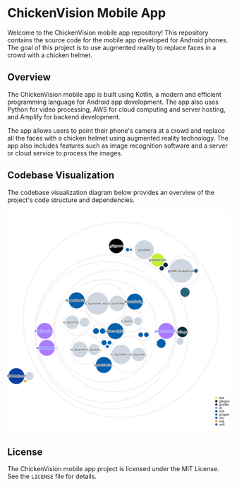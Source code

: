 # ChickenVision Mobile App

Welcome to the ChickenVision mobile app repository! This repository contains the source code for the mobile app developed for Android phones. The goal of this project is to use augmented reality to replace faces in a crowd with a chicken helmet.

## Overview

The ChickenVision mobile app is built using Kotlin, a modern and efficient programming language for Android app development. The app also uses Python for video processing, AWS for cloud computing and server hosting, and Amplify for backend development.

The app allows users to point their phone's camera at a crowd and replace all the faces with a chicken helmet using augmented reality technology. The app also includes features such as image recognition software and a server or cloud service to process the images.

## Codebase Visualization

The codebase visualization diagram below provides an overview of the project's code structure and dependencies.

![Visualization of the codebase](./diagram.svg)

## License

The ChickenVision mobile app project is licensed under the MIT License. See the `LICENSE` file for details.

<!-- ## Acknowledgements

We would like to thank GitHub and DEV for hosting the GitHub + DEV 2023 Hackathon, which provided the inspiration and motivation for this project. We would also like to thank our the Pavoculus team members and contributors for their hard work and dedication in developing the ChickenVision mobile app. -->
